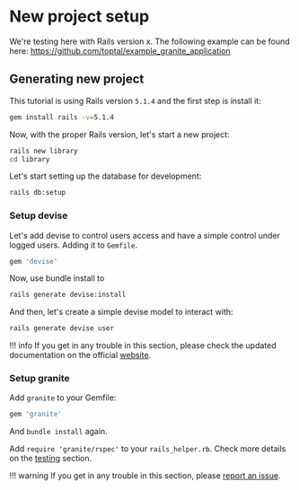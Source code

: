# New project setup

We're testing here with Rails version x. The following example can be found
here: https://github.com/toptal/example_granite_application

## Generating new project

This tutorial is using Rails version `5.1.4` and the first step is install it:

```bash
gem install rails -v=5.1.4
```

Now, with the proper Rails version, let's start a new project:

```bash
rails new library
cd library
```

Let's start setting up the database for development:
```bash
rails db:setup
```

### Setup devise

Let's add devise to control users access and have a simple control under logged
users. Adding it to `Gemfile`.

```ruby
gem 'devise'
```

Now, use bundle install to 

```bash
rails generate devise:install
```

And then, let's create a simple devise model to interact with:

```bash
rails generate devise user
```

!!! info
    If you get in any trouble in this section, please check the updated
    documentation on the official [website](https://github.com/plataformatec/devise).

### Setup granite

Add `granite` to your Gemfile:

```ruby
gem 'granite'
```

And `bundle install` again.

Add `require 'granite/rspec'` to your `rails_helper.rb`. Check more details on
the [testing](docs/testing.md) section.

!!! warning
    If you get in any trouble in this section, please
    [report an issue](https://github.com/toptal/granite/issues/new).
